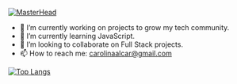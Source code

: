 [![MasterHead](https://imgur.com/a/FRUvKeM)](https://github.com/carolisc)

- 🔭 I’m currently working on projects to grow my tech community.
- 🌱 I’m currently learning JavaScript.
- 👯 I’m looking to collaborate on Full Stack projects.
- 📫 How to reach me: carolinaalcar@gmail.com

[![Top Langs](https://github-readme-stats.vercel.app/api/top-langs/?username=anuraghazra&layout=pie)](https://github.com/anuraghazra/github-readme-stats)
